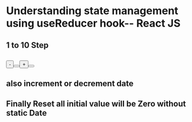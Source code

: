 # Understanding state management using useReducer hook-- React JS

## 1 to 10 Step

## <Button> - <Button> <InputedValue> <Button> + <Button>

## also increment or decrement date

## Finally Reset all initial value will be Zero without static Date
